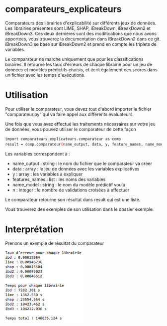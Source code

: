 # comparateurs_explicateurs
Comparateurs des librairies d'explicabilité sur différents jeux de données.
Les librairies présentes sont LIME, SHAP, iBreakDown, iBreakDown2 et iBreakDown3. Ces deux dernières sont des modifications que nous avons apportées, vous trouverez la documentation dans iBreakDown2 dans ce git. 
iBreakDown3 se base sur iBreakDown2 et prend en compte les triplets de variables.

Le comparateur ne marche uniquement que pour les classifications binaires. Il retourne les taux d'erreurs de chaque librairie pour un jeu de données et modèles prédictifs choisis, et écrit également ces scores dans un fichier avec les temps d'exécutions.

# Utilisation
Pour utiliser le comparateur, vous devez tout d'abord importer le fichier "comparateur.py" qui va faire appel aux différents évaluateurs.

Une fois que vous avez effectué les traitements nécessaires sur votre jeu de données, vous pouvez utiliser le comparateur de cette façon

```sh
import comparateurs_explicateurs.comparateur as comp
result = comp.comparateur(name_output, data, y, feature_names, name_model, n)
```

Les variables correspondent à :
- name_output : string : le nom du fichier que le comparateur va créer
- data : array : le jeu de données avec les variables explicatives
- y : array : les variables à expliquer
- features_names : list : les noms des variables 
- name_model : string : le nom du modèle prédictif voulu
- n : integer : le nombre de validations croisées à effectuer

Le comparateur retourne son résultat dans result qui est une liste.

Vous trouverez des exemples de son utilisation dans le dossier exemple.

# Interprétation

Prenons un exemple de résultat du comparateur

![](other/exemple_output.PNG)
